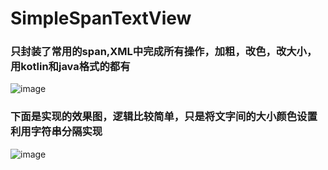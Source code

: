 # SimpleSpanTextView
### 只封装了常用的span,XML中完成所有操作，加粗，改色，改大小，用kotlin和java格式的都有
![image](https://github.com/q1987320aaa/SimpleSpanTextView/blob/master/image/效果图.png)
### 下面是实现的效果图，逻辑比较简单，只是将文字间的大小颜色设置利用字符串分隔实现
![image](https://github.com/q1987320aaa/SimpleSpanTextView/blob/master/image/GIF.gif)
